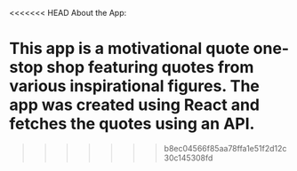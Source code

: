 <<<<<<< HEAD
About the App:
 
This app is a motivational quote one-stop shop featuring quotes from various inspirational figures. The app was created using React and fetches the quotes using an API. 
=======

>>>>>>> b8ec04566f85aa78ffa1e51f2d12c30c145308fd
